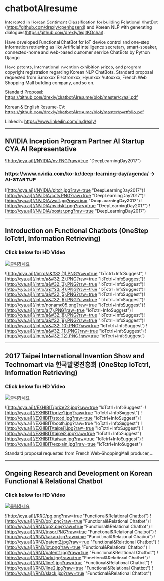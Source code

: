 # chatbotAIresume
Interested in Korean Sentiment Classification for building Relational ChatBot (https://github.com/drexly/openhgsenti) and Korean NLP with generating dialogues(https://github.com/drexly/legitKOchar).

Have developed Functional ChatBot for IoT device control and one-step information retrieving as like Artificial intelligence secretary, smart-speaker, connected-home and web-based customer service ChatBots by Python Django.

Have patents, International invention exhibition prizes, and program copyright registration regarding Korean NLP ChatBots. Standard proposal requested from Samxxxx Electronxxx, Hyunxxx Autoxxxx, French Web Shopping Mall building company, and so on.

Standard Proposal: https://github.com/drexly/chatbotAIresume/blob/master/cyaai.pdf

Korean & English Resume-CV: https://github.com/drexly/chatbotAIresume/blob/master/portfolio.pdf

Linkedin: https://www.linkedin.com/in/drexly/
* * *
## NVIDIA Inception Program Partner AI Startup CYA.AI Representative

![http://cya.ai](/NVIDIA/nv.PNG?raw=true "DeepLearningDay2017")

### https://www.nvidia.com/ko-kr/deep-learning-day/agenda/ -> AI-STARTUP

![http://cya.ai](/NVIDIA/pitch.jpg?raw=true "DeepLearningDay2017")
![http://cya.ai](/NVIDIA/cctv.PNG?raw=true "DeepLearningDay2017")
![http://cya.ai](/NVIDIA/wall.jpg?raw=true "DeepLearningDay2017")
![http://cya.ai](/NVIDIA/nvidskt.png?raw=true "DeepLearningDay2017")
![http://cya.ai](/NVIDIA/poster.png?raw=true "DeepLearningDay2017")

* * *
## Introduction on Functional Chatbots (OneStep IoTctrl, Information Retrieving)

### Click below for HD Video
[![클릭하세요](http://i3.ytimg.com/vi/dC_7jVi-Zc4/hqdefault.jpg)](https://youtu.be/dC_7jVi-Zc4)

![http://cya.ai](/intro/a&#32;(1).PNG?raw=true "IoTctrl+InfoSuggest")
![http://cya.ai](/intro/a&#32;(2).PNG?raw=true "IoTctrl+InfoSuggest")
![http://cya.ai](/intro/a&#32;(3).PNG?raw=true "IoTctrl+InfoSuggest")
![http://cya.ai](/intro/a&#32;(4).PNG?raw=true "IoTctrl+InfoSuggest")
![http://cya.ai](/intro/a&#32;(5).PNG?raw=true "IoTctrl+InfoSuggest")
![http://cya.ai](/intro/a&#32;(6).PNG?raw=true "IoTctrl+InfoSuggest")
![http://cya.ai](/intro/noname05.png?raw=true "IoTctrl+InfoSuggest")
![http://cya.ai](/intro/a(7).PNG?raw=true "IoTctrl+InfoSuggest")
![http://cya.ai](/intro/a&#32;(8).PNG?raw=true "IoTctrl+InfoSuggest")
![http://cya.ai](/intro/a&#32;(9).PNG?raw=true "IoTctrl+InfoSuggest")
![http://cya.ai](/intro/a&#32;(10).PNG?raw=true "IoTctrl+InfoSuggest")
![http://cya.ai](/intro/a&#32;(11).PNG?raw=true "IoTctrl+InfoSuggest")
![http://cya.ai](/intro/a&#32;(12).PNG?raw=true "IoTctrl+InfoSuggest")

* * *
## 2017 Taipei International Invention Show and Technomart via 한국발명진흥회 (OneStep IoTctrl, Information Retrieving)

### Click below for HD Video
[![클릭하세요](http://i3.ytimg.com/vi/2HnthvKasKA/hqdefault.jpg)](https://youtu.be/2HnthvKasKA)

![http://cya.ai](/EXHIBIT/prize22.jpg?raw=true "IoTctrl+InfoSuggest")
![http://cya.ai](/EXHIBIT/prize1.jpg?raw=true "IoTctrl+InfoSuggest")
![http://cya.ai](/EXHIBIT/stood.jpg?raw=true "IoTctrl+InfoSuggest")
![http://cya.ai](/EXHIBIT/booth.jpg?raw=true "IoTctrl+InfoSuggest")
![http://cya.ai](/EXHIBIT/taipei1.jpg?raw=true "IoTctrl+InfoSuggest")
![http://cya.ai](/EXHIBIT/taipei2.jpg?raw=true "IoTctrl+InfoSuggest")
![http://cya.ai](/EXHIBIT/taiwan.jpg?raw=true "IoTctrl+InfoSuggest")
![http://cya.ai](/EXHIBIT/explain.jpg?raw=true "IoTctrl+InfoSuggest")

Standard proposal requested from French Web-ShoppingMall producer,...

* * *
## Ongoing Research and Development on Korean Functional & Relational Chatbot

### Click below for HD Video
[![클릭하세요](http://i3.ytimg.com/vi/rEKY5T1bt4U/hqdefault.jpg)](https://youtu.be/rEKY5T1bt4U)

![http://cya.ai](/RND/pg.png?raw=true "Functional&Relational Chatbot")
![http://cya.ai](/RND/op1.png?raw=true "Functional&Relational Chatbot")
![http://cya.ai](/RND/op2.png?raw=true "Functional&Relational Chatbot")
![http://cya.ai](/RND/tnsor.PNG?raw=true "Functional&Relational Chatbot")
![http://cya.ai](/RND/kakao.jpg?raw=true "Functional&Relational Chatbot")
![http://cya.ai](/RND/patent2.jpg?raw=true "Functional&Relational Chatbot")
![http://cya.ai](/RND/iot.png?raw=true "Functional&Relational Chatbot")
![http://cya.ai](/RND/patent1.jpg?raw=true "Functional&Relational Chatbot")
![http://cya.ai](/RND/adv.jpg?raw=true "Functional&Relational Chatbot")
![http://cya.ai](/RND/line1.jpg?raw=true "Functional&Relational Chatbot")
![http://cya.ai](/RND/line2.jpg?raw=true "Functional&Relational Chatbot")
![http://cya.ai](/RND/slack.jpg?raw=true "Functional&Relational Chatbot")
